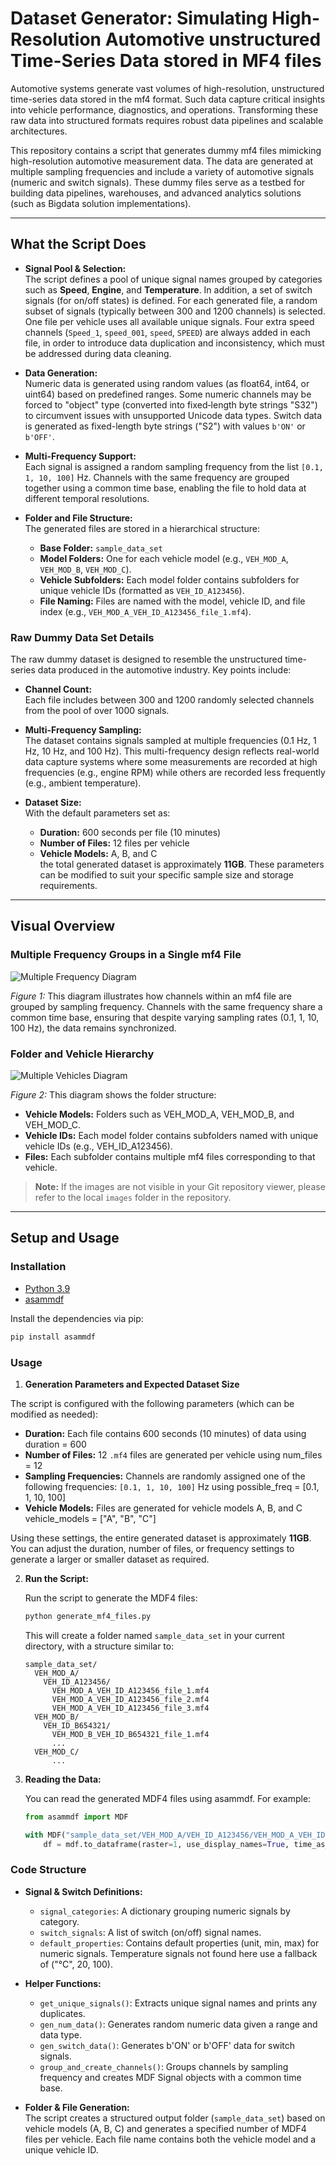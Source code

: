# Dataset Generator: Simulating High-Resolution Automotive unstructured Time-Series Data stored in MF4 files

Automotive systems generate vast volumes of high-resolution, unstructured time-series data stored in the mf4 format. Such data capture critical insights into vehicle performance, diagnostics, and operations. Transforming these raw data into structured formats requires robust data pipelines and scalable architectures.

This repository contains a script that generates dummy mf4 files mimicking high-resolution automotive measurement data. The data are generated at multiple sampling frequencies and include a variety of automotive signals (numeric and switch signals). These dummy files serve as a testbed for building data pipelines, warehouses, and advanced analytics solutions (such as Bigdata solution implementations).

---

## What the Script Does

- **Signal Pool & Selection:**  
  The script defines a pool of unique signal names grouped by categories such as **Speed**, **Engine**, and **Temperature**. In addition, a set of switch signals (for on/off states) is defined. For each generated file, a random subset of signals (typically between 300 and 1200 channels) is selected. One file per vehicle uses all available unique signals. Four extra speed channels (`Speed_1`, `speed_001`, `speed`, `SPEED`) are always added in each file, in order to introduce data duplication and inconsistency, which must be addressed during data cleaning.

- **Data Generation:**  
  Numeric data is generated using random values (as float64, int64, or uint64) based on predefined ranges. Some numeric channels may be forced to "object" type (converted into fixed‑length byte strings "S32") to circumvent issues with unsupported Unicode data types. Switch data is generated as fixed-length byte strings ("S2") with values `b'ON'` or `b'OFF'`.

- **Multi-Frequency Support:**  
  Each signal is assigned a random sampling frequency from the list `[0.1, 1, 10, 100]` Hz. Channels with the same frequency are grouped together using a common time base, enabling the file to hold data at different temporal resolutions.

- **Folder and File Structure:**  
  The generated files are stored in a hierarchical structure:
  - **Base Folder:** `sample_data_set`
  - **Model Folders:** One for each vehicle model (e.g., `VEH_MOD_A`, `VEH_MOD_B`, `VEH_MOD_C`).
  - **Vehicle Subfolders:** Each model folder contains subfolders for unique vehicle IDs (formatted as `VEH_ID_A123456`).
  - **File Naming:** Files are named with the model, vehicle ID, and file index (e.g., `VEH_MOD_A_VEH_ID_A123456_file_1.mf4`).

### Raw Dummy Data Set Details

The raw dummy dataset is designed to resemble the unstructured time-series data produced in the automotive industry. Key points include:

- **Channel Count:**  
  Each file includes between 300 and 1200 randomly selected channels from the pool of over 1000 signals.

- **Multi-Frequency Sampling:**  
  The dataset contains signals sampled at multiple frequencies (0.1 Hz, 1 Hz, 10 Hz, and 100 Hz). This multi-frequency design reflects real-world data capture systems where some measurements are recorded at high frequencies (e.g., engine RPM) while others are recorded less frequently (e.g., ambient temperature).

- **Dataset Size:**  
  With the default parameters set as:
  - **Duration:** 600 seconds per file (10 minutes)
  - **Number of Files:** 12 files per vehicle
  - **Vehicle Models:** A, B, and C  
  the total generated dataset is approximately **11GB**. These parameters can be modified to suit your specific sample size and storage requirements.

---

## Visual Overview

### Multiple Frequency Groups in a Single mf4 File

![Multiple Frequency Diagram](images/multiple_frequency_from_mf4_file.jpg)

*Figure 1:* This diagram illustrates how channels within an mf4 file are grouped by sampling frequency. Channels with the same frequency share a common time base, ensuring that despite varying sampling rates (0.1, 1, 10, 100 Hz), the data remains synchronized.

### Folder and Vehicle Hierarchy

![Multiple Vehicles Diagram](images/3_veh_multiple.jpg)

*Figure 2:* This diagram shows the folder structure:
- **Vehicle Models:** Folders such as VEH_MOD_A, VEH_MOD_B, and VEH_MOD_C.
- **Vehicle IDs:** Each model folder contains subfolders named with unique vehicle IDs (e.g., VEH_ID_A123456).
- **Files:** Each subfolder contains multiple mf4 files corresponding to that vehicle.

> **Note:** If the images are not visible in your Git repository viewer, please refer to the local `images` folder in the repository.

---

## Setup and Usage

### Installation

- [Python 3.9](https://www.python.org/downloads/release/python-390/)
- [asammdf](https://pypi.org/project/asammdf/)

Install the dependencies via pip:
```bash
pip install asammdf
```

### Usage

1. **Generation Parameters and Expected Dataset Size**

The script is configured with the following parameters (which can be modified as needed):

- **Duration:** Each file contains 600 seconds (10 minutes) of data using duration = 600 
- **Number of Files:** 12 `.mf4` files are generated per vehicle using num_files = 12
- **Sampling Frequencies:** Channels are randomly assigned one of the following frequencies: `[0.1, 1, 10, 100]` Hz using possible_freq = [0.1, 1, 10, 100]
- **Vehicle Models:** Files are generated for vehicle models A, B, and C vehicle_models = ["A", "B", "C"]

Using these settings, the entire generated dataset is approximately **11GB**. You can adjust the duration, number of files, or frequency settings to generate a larger or smaller dataset as required.


2. **Run the Script:**

   Run the script to generate the MDF4 files:

   ```bash
   python generate_mf4_files.py
   ```

   This will create a folder named `sample_data_set` in your current directory, with a structure similar to:

   ```
   sample_data_set/
     VEH_MOD_A/
       VEH_ID_A123456/
         VEH_MOD_A_VEH_ID_A123456_file_1.mf4
         VEH_MOD_A_VEH_ID_A123456_file_2.mf4
         VEH_MOD_A_VEH_ID_A123456_file_3.mf4
     VEH_MOD_B/
       VEH_ID_B654321/
         VEH_MOD_B_VEH_ID_B654321_file_1.mf4
         ...
     VEH_MOD_C/
         ...
   ```

3. **Reading the Data:**

   You can read the generated MDF4 files using asammdf. For example:

   ```python
   from asammdf import MDF

   with MDF("sample_data_set/VEH_MOD_A/VEH_ID_A123456/VEH_MOD_A_VEH_ID_A123456_file_1.mf4") as mdf:
       df = mdf.to_dataframe(raster=1, use_display_names=True, time_as_date=True, only_basenames=True)
   ```

### Code Structure

- **Signal & Switch Definitions:**  
  - `signal_categories`: A dictionary grouping numeric signals by category.
  - `switch_signals`: A list of switch (on/off) signal names.
  - `default_properties`: Contains default properties (unit, min, max) for numeric signals. Temperature signals not found here use a fallback of ("°C", 20, 100).

- **Helper Functions:**  
  - `get_unique_signals()`: Extracts unique signal names and prints any duplicates.
  - `gen_num_data()`: Generates random numeric data given a range and data type.
  - `gen_switch_data()`: Generates b'ON' or b'OFF' data for switch signals.
  - `group_and_create_channels()`: Groups channels by sampling frequency and creates MDF Signal objects with a common time base.

- **Folder & File Generation:**  
  The script creates a structured output folder (`sample_data_set`) based on vehicle models (A, B, C) and generates a specified number of MDF4 files per vehicle. Each file name contains both the vehicle model and a unique vehicle ID.